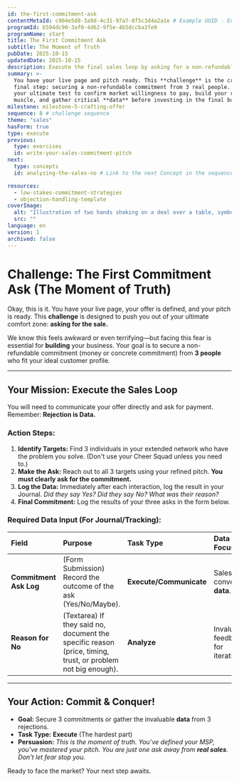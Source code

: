 ```yaml
---
id: the-first-commitment-ask
contentMetaId: c904e5d8-3a9d-4c31-97a7-8f5c3d4a2a1e # Example UUID - Ensure uniqueness
programId: b594dc90-3af0-4d62-9f5e-4b5dccba3fe9
programName: start
title: The First Commitment Ask
subtitle: The Moment of Truth
pubDate: 2025-10-15
updatedDate: 2025-10-15
description: Execute the final sales loop by asking for a non-refundable commitment (money or concrete action) from potential customers to validate market willingness to pay.
summary: >-
  You have your live page and pitch ready. This **challenge** is the crucial
  final step: securing a non-refundable commitment from 3 real people. This is
  your ultimate test to confirm market willingness to pay, build your resilience
  muscle, and gather critical **data** before investing in the final build.
milestone: milestone-5-crafting-offer
sequence: 8 # challenge sequence
theme: "sales"
hasForm: true
type: execute
previous:
  type: exercises
  id: write-your-sales-commitment-pitch
next:
  type: concepts
  id: analyzing-the-sales-no # Link to the next Concept in the sequence

resources:
  - low-stakes-commitment-strategies
  - objection-handling-template
coverImage:
  alt: "Illustration of two hands shaking on a deal over a table, symbolizing commitment and sales closure."
  src: ""
language: en
version: 1
archived: false
---
```

# Challenge: The First Commitment Ask (The Moment of Truth)

Okay, this is it. You have your live page, your offer is defined, and your pitch is ready. This **challenge** is designed to push you out of your ultimate comfort zone: **asking for the sale.**

We know this feels awkward or even terrifying—but facing this fear is essential for **building** your business. Your goal is to secure a non-refundable commitment (money or concrete commitment) from **3 people** who fit your ideal customer profile.

---

## Your Mission: Execute the Sales Loop

You will need to communicate your offer directly and ask for payment. Remember: **Rejection is Data.**

### Action Steps:

1.  **Identify Targets:** Find 3 individuals in your extended network who have the problem you solve. (Don't use your Cheer Squad unless you need to.)
2.  **Make the Ask:** Reach out to all 3 targets using your refined pitch. **You must clearly ask for the commitment.**
3.  **Log the Data:** Immediately after each interaction, log the result in your Journal. *Did they say Yes? Did they say No? What was their reason?*
4.  **Final Commitment:** Log the results of your three asks in the form below.

### Required Data Input (For Journal/Tracking):

| Field | Purpose | Task Type | Data Focus |
| :--- | :--- | :--- | :--- |
| **Commitment Ask Log** | (Form Submission) Record the outcome of the ask (Yes/No/Maybe). | **Execute/Communicate** | Sales conversion **data**. |
| **Reason for No** | (Textarea) If they said no, document the specific reason (price, timing, trust, or problem not big enough). | **Analyze** | Invaluable feedback for iteration. |

---

## Your Action: Commit & Conquer!

* **Goal:** Secure 3 commitments or gather the invaluable **data** from 3 rejections.
* **Task Type:** **Execute** (The hardest part)
* **Persuasion:** *This is the moment of truth. You’ve defined your MSP, you’ve mastered your pitch. You are just one ask away from **real sales**. Don't let fear stop you.*

Ready to face the market? Your next step awaits.